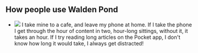 ## How people use Walden Pond

- ![](https://lh5.googleusercontent.com/-Vj9Mmq9ygwY/AAAAAAAAAAI/AAAAAAAAAAA/AKxrwca3wsrS8RlDcRzXOilYB-yWlGlBoQ/mo/photo.jpg) I take mine to a cafe, and leave my phone at home. If I take the phone I get through the hour of content in two, hour-long sittings, without it, it takes an hour. If I try reading long articles on the Pocket app, I don't know how long it would take, I always get distracted!
